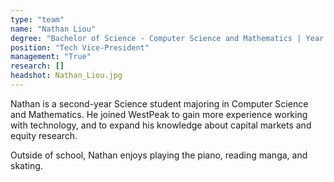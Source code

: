 ```yaml
---
type: "team"
name: "Nathan Liou"
degree: "Bachelor of Science - Computer Science and Mathematics | Year 2"
position: "Tech Vice-President"
management: "True"
research: []
headshot: Nathan_Liou.jpg
---
```


Nathan is a second-year Science student majoring in Computer Science and Mathematics. He joined WestPeak to gain more experience working with technology, and to expand his knowledge about capital markets and equity research.

Outside of school, Nathan enjoys playing the piano, reading manga, and skating.
